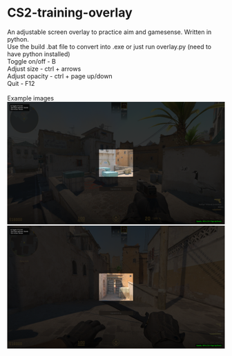 # CS2-training-overlay
An adjustable screen overlay to practice aim and gamesense. Written in python.
<br>
Use the build .bat file to convert into .exe or just run overlay.py (need to have python installed)
<br>
Toggle on/off - B
<br>
Adjust size - ctrl + arrows
<br>
Adjust opacity - ctrl + page up/down
<br>
Quit - F12
<br>
<br>
Example images
![alt text](https://github.com/bobomrac/CS2-training-overlay/blob/main/example2.png)
![alt text](https://github.com/bobomrac/CS2-training-overlay/blob/main/example.png)
